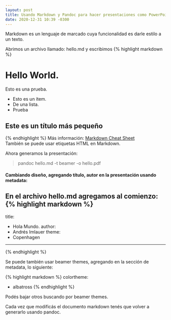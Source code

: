 ```yaml
---
layout: post
title: Usando Markdown y Pandoc para hacer presentaciones como PowerPoint
date: 2020-12-31 10:39 -0300
---
```


Markdown es un lenguaje de marcado cuya funcionalidad es darle estilo a un texto.

Abrimos un archivo llamado: hello.md y escribimos
{% highlight markdown %}
# Hello World.

Esto es una prueba.

* Esto es un ítem.
* De una lista.
* Prueba

## Este es un título más pequeño
{% endhighlight %}
Más información: [Markdown Cheat Sheet](https://guides.github.com/pdfs/markdown-cheatsheet-online.pdf)  
También se puede usar etiquetas HTML en Markdown.

Ahora generamos la presentación:
>  pandoc hello.md -t beamer -o hello.pdf

#### Cambiando diseño, agregando título, autor en la presentación usando metadata:
En el archivo hello.md agregamos al comienzo:
{% highlight markdown %}
---
title:
- Hola Mundo.
author:
- Andrés Imlauer
theme:
- Copenhagen
---
{% endhighlight %}

Se puede también usar beamer themes, agregando en la sección de metadata, lo siguiente:

{% highlight markdown %}
colortheme:
- albatross
{% endhighlight %}

Podés bajar otros buscando por beamer themes.

Cada vez que modificás el documento markdown tenés que volver a generarlo usando pandoc.

